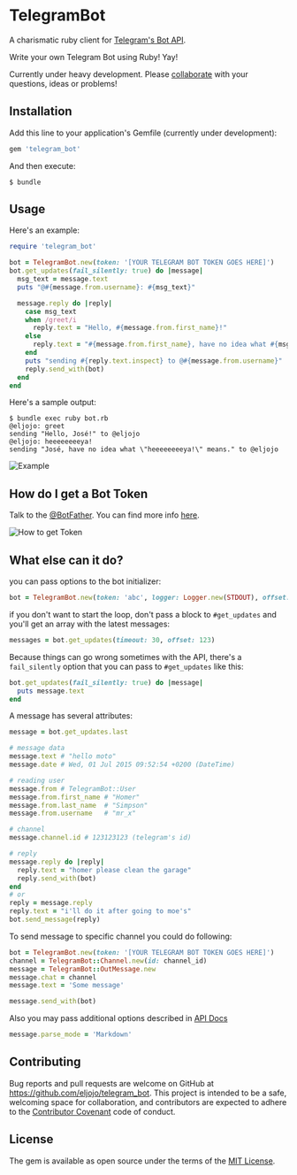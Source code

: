 # TelegramBot

A charismatic ruby client for [Telegram's Bot API](https://core.telegram.org/bots).

Write your own Telegram Bot using Ruby! Yay!

Currently under heavy development.
Please [collaborate](https://github.com/eljojo/telegram_bot/issues/new) with your questions, ideas or problems!

## Installation

Add this line to your application's Gemfile (currently under development):

```ruby
gem 'telegram_bot'
```

And then execute:

    $ bundle

## Usage

Here's an example:

```ruby
require 'telegram_bot'

bot = TelegramBot.new(token: '[YOUR TELEGRAM BOT TOKEN GOES HERE]')
bot.get_updates(fail_silently: true) do |message|
  msg_text = message.text
  puts "@#{message.from.username}: #{msg_text}"

  message.reply do |reply|
    case msg_text
    when /greet/i
      reply.text = "Hello, #{message.from.first_name}!"
    else
      reply.text = "#{message.from.first_name}, have no idea what #{msg_text.inspect} means."
    end
    puts "sending #{reply.text.inspect} to @#{message.from.username}"
    reply.send_with(bot)
  end
end
```

Here's a sample output:

```
$ bundle exec ruby bot.rb
@eljojo: greet
sending "Hello, José!" to @eljojo
@eljojo: heeeeeeeeya!
sending "José, have no idea what \"heeeeeeeeya!\" means." to @eljojo
```

![Example](http://i.imgur.com/VF8X4CQ.png)

## How do I get a Bot Token

Talk to the [@BotFather](https://telegram.me/botfather).
You can find more info [here](https://core.telegram.org/bots).

![How to get Token](http://i.imgur.com/90ya4Oe.png)

## What else can it do?

you can pass options to the bot initializer:
```ruby
bot = TelegramBot.new(token: 'abc', logger: Logger.new(STDOUT), offset: 123, timeout: 20)
```

if you don't want to start the loop, don't pass a block to ``#get_updates`` and you'll get an array with the latest messages:
```ruby
messages = bot.get_updates(timeout: 30, offset: 123)
```

Because things can go wrong sometimes with the API, there's a ``fail_silently`` option that you can pass to ``#get_updates`` like this:
```ruby
bot.get_updates(fail_silently: true) do |message|
  puts message.text
end
```

A message has several attributes:
```ruby
message = bot.get_updates.last

# message data
message.text # "hello moto"
message.date # Wed, 01 Jul 2015 09:52:54 +0200 (DateTime)

# reading user
message.from # TelegramBot::User
message.from.first_name # "Homer"
message.from.last_name  # "Simpson"
message.from.username   # "mr_x"

# channel
message.channel.id # 123123123 (telegram's id)

# reply
message.reply do |reply|
  reply.text = "homer please clean the garage"
  reply.send_with(bot)
end
# or
reply = message.reply
reply.text = "i'll do it after going to moe's"
bot.send_message(reply)
```

To send message to specific channel you could do following:

```ruby
bot = TelegramBot.new(token: '[YOUR TELEGRAM BOT TOKEN GOES HERE]')
channel = TelegramBot::Channel.new(id: channel_id)
message = TelegramBot::OutMessage.new
message.chat = channel
message.text = 'Some message'

message.send_with(bot)

```

Also you may pass additional options described in [API Docs](https://core.telegram.org/bots/api#sendmessage)

```ruby
message.parse_mode = 'Markdown'
```

## Contributing

Bug reports and pull requests are welcome on GitHub at https://github.com/eljojo/telegram_bot. This project is intended to be a safe, welcoming space for collaboration, and contributors are expected to adhere to the [Contributor Covenant](https://www.contributor-covenant.org/) code of conduct.


## License

The gem is available as open source under the terms of the [MIT License](http://opensource.org/licenses/MIT).
